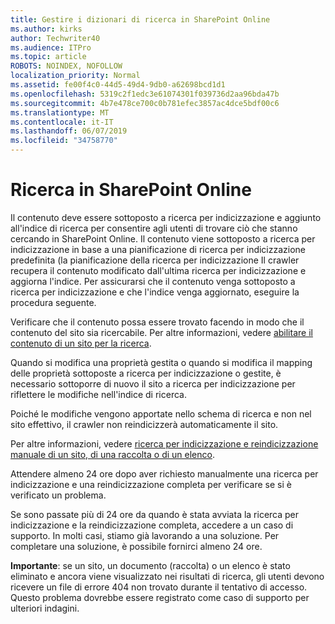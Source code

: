 ```yaml
---
title: Gestire i dizionari di ricerca in SharePoint Online
ms.author: kirks
author: Techwriter40
ms.audience: ITPro
ms.topic: article
ROBOTS: NOINDEX, NOFOLLOW
localization_priority: Normal
ms.assetid: fe00f4c0-44d5-49d4-9db0-a62698bcd1d1
ms.openlocfilehash: 5319c2f1edc3e61074301f039736d2aa96bda47b
ms.sourcegitcommit: 4b7e478ce700c0b781efec3857ac4dce5bdf00c6
ms.translationtype: MT
ms.contentlocale: it-IT
ms.lasthandoff: 06/07/2019
ms.locfileid: "34758770"
---
```

# <a name="search-in-sharepoint-online"></a>Ricerca in SharePoint Online

Il contenuto deve essere sottoposto a ricerca per indicizzazione e aggiunto all'indice di ricerca per consentire agli utenti di trovare ciò che stanno cercando in SharePoint Online. Il contenuto viene sottoposto a ricerca per indicizzazione in base a una pianificazione di ricerca per indicizzazione predefinita (la pianificazione della ricerca per indicizzazione Il crawler recupera il contenuto modificato dall'ultima ricerca per indicizzazione e aggiorna l'indice. Per assicurarsi che il contenuto venga sottoposto a ricerca per indicizzazione e che l'indice venga aggiornato, eseguire la procedura seguente.

Verificare che il contenuto possa essere trovato facendo in modo che il contenuto del sito sia ricercabile. Per altre informazioni, vedere [abilitare il contenuto di un sito per la ricerca](https://docs.microsoft.com/sharepoint/make-site-content-searchable).

Quando si modifica una proprietà gestita o quando si modifica il mapping delle proprietà sottoposte a ricerca per indicizzazione o gestite, è necessario sottoporre di nuovo il sito a ricerca per indicizzazione per riflettere le modifiche nell'indice di ricerca. 

Poiché le modifiche vengono apportate nello schema di ricerca e non nel sito effettivo, il crawler non reindicizzerà automaticamente il sito. 

Per altre informazioni, vedere [ricerca per indicizzazione e reindicizzazione manuale di un sito, di una raccolta o di un elenco](https://docs.microsoft.com/sharepoint/crawl-site-conten).

 Attendere almeno 24 ore dopo aver richiesto manualmente una ricerca per indicizzazione e una reindicizzazione completa per verificare se si è verificato un problema. 

Se sono passate più di 24 ore da quando è stata avviata la ricerca per indicizzazione e la reindicizzazione completa, accedere a un caso di supporto. In molti casi, stiamo già lavorando a una soluzione. Per completare una soluzione, è possibile fornirci almeno 24 ore.

**Importante**: se un sito, un documento (raccolta) o un elenco è stato eliminato e ancora viene visualizzato nei risultati di ricerca, gli utenti devono ricevere un file di errore 404 non trovato durante il tentativo di accesso. Questo problema dovrebbe essere registrato come caso di supporto per ulteriori indagini. 



